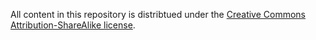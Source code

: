 All content in this repository is distribtued under the [Creative Commons Attribution-ShareAlike license](http://creativecommons.org/licenses/by-sa/3.0/).